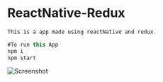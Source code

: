 # ReactNative-Redux

```javascript
This is a app made using reactNative and redux.

```

```javascript
#To run this App
npm i
npm start
```

![Screenshot](back.png "reactNative")





